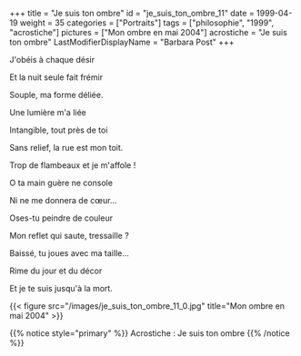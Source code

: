 +++
title = "Je suis ton ombre"
id = "je_suis_ton_ombre_11"
date = 1999-04-19
weight = 35
categories = ["Portraits"]
tags = ["philosophie", "1999", "acrostiche"]
pictures = ["Mon ombre en mai 2004"]
acrostiche = "Je suis ton ombre"
LastModifierDisplayName = "Barbara Post"
+++

J'obéis à chaque désir

Et la nuit seule fait frémir

Souple, ma forme déliée.

Une lumière m'a liée

Intangible, tout près de toi

Sans relief, la rue est mon toit.

Trop de flambeaux et je m'affole !

O ta main guère ne console

Ni ne me donnera de cœur...

Oses-tu peindre de couleur

Mon reflet qui saute, tressaille ?

Baissé, tu joues avec ma taille...

Rime du jour et du décor

Et je te suis jusqu'à la mort.

{{< figure src="/images/je_suis_ton_ombre_11_0.jpg" title="Mon ombre en mai 2004" >}}

{{% notice style="primary" %}}
Acrostiche : Je suis ton ombre
{{% /notice %}}
